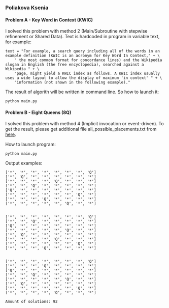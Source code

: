 ### Poliakova Ksenia

#### Problem A - Key Word in Context (KWIC)

I solved this problem with method 2 (Main/Subroutine with stepwise refinement or Shared Data).
Text is hardcoded in program in variable text, for example:

```
text = "For example, a search query including all of the words in an example definition (KWIC is an acronym for Key Word In Context," + \
    " the most common format for concordance lines) and the Wikipedia slogan in English (the free encyclopedia), searched against a Wikipedia " + \
    "page, might yield a KWIC index as follows. A KWIC index usually uses a wide layout to allow the display of maximum 'in context' " + \
    "information (not shown in the following example)."
```

The result of algorith will be written in command line. So how to launch it:
```
python main.py
```

#### Problem B - Eight Queens (8Q)

I solved this problem with method 4 (Implicit invocation or event-driven).
To get the result, please get additional file all_possible_placements.txt from [here](https://disk.yandex.com/d/kawmuTKwB37F3g).

How to launch program:
```
python main.py
```

Output examples:
```
['*', '*', '*', '*', '*', '*', '*', 'Q']
['*', 'Q', '*', '*', '*', '*', '*', '*']
['*', '*', '*', '*', 'Q', '*', '*', '*']
['*', '*', 'Q', '*', '*', '*', '*', '*']
['Q', '*', '*', '*', '*', '*', '*', '*']
['*', '*', '*', '*', '*', '*', 'Q', '*']
['*', '*', '*', 'Q', '*', '*', '*', '*']
['*', '*', '*', '*', '*', 'Q', '*', '*']


['*', '*', '*', '*', '*', '*', '*', 'Q']
['*', '*', 'Q', '*', '*', '*', '*', '*']
['Q', '*', '*', '*', '*', '*', '*', '*']
['*', '*', '*', '*', '*', 'Q', '*', '*']
['*', 'Q', '*', '*', '*', '*', '*', '*']
['*', '*', '*', '*', 'Q', '*', '*', '*']
['*', '*', '*', '*', '*', '*', 'Q', '*']
['*', '*', '*', 'Q', '*', '*', '*', '*']


['*', '*', '*', '*', '*', '*', '*', 'Q']
['*', '*', '*', 'Q', '*', '*', '*', '*']
['Q', '*', '*', '*', '*', '*', '*', '*']
['*', '*', 'Q', '*', '*', '*', '*', '*']
['*', '*', '*', '*', '*', 'Q', '*', '*']
['*', 'Q', '*', '*', '*', '*', '*', '*']
['*', '*', '*', '*', '*', '*', 'Q', '*']
['*', '*', '*', '*', 'Q', '*', '*', '*']

Amount of solutions: 92
```
